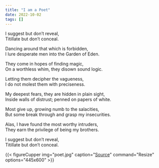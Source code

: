 ```yaml
---
title: "I am a Poet"
date: 2022-10-02
tags: []
---
```


<div style = "text-align: left">

I suggest but don’t reveal,\
Titillate but don’t conceal.

Dancing around that which is forbidden,\
I lure desperate men into the Garden of Eden.

They come in hopes of finding magic,\
On a worthless whim, they disown sound logic.

Letting them decipher the vagueness,\
I do not molest them with preciseness.

My deepest fears, they are hidden in plain sight,\
Inside walls of distrust; penned on papers of white.

Most give up, growing numb to the salacities,\
But some break through and grasp my insecurities.

Alas, I have found the most worthy intruders,\
They earn the privilege of being my brothers.

I suggest but don’t reveal,\
Titillate but don’t conceal.
</div>

{{< figureCupper
img="poet.jpg" 
caption="[Source](https://www.wikiart.org/en/pablo-picasso/a-dream-1932)" 
command="Resize" 
options="445x600" >}}
